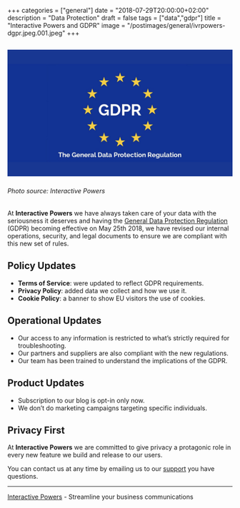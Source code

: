 +++
categories = ["general"]
date = "2018-07-29T20:00:00+02:00"
description = "Data Protection"
draft = false
tags = ["data","gdpr"]
title = "Interactive Powers and GDPR"
image = "/postimages/general/ivrpowers-dgpr.jpeg.001.jpeg"
+++

![GDPR](/postimages/general/ivrpowers-dgpr.jpeg.001.jpeg)
---------
###### Photo source: Interactive Powers

At **Interactive Powers** we have always taken care of your data with the seriousness it deserves and having the [General Data Protection Regulation](https://www.eugdpr.org/) (GDPR) becoming effective on May 25th 2018, we have revised our internal operations, security, and legal documents to ensure we are compliant with this new set of rules.

## Policy Updates

* **Terms of Service**: were updated to reflect GDPR requirements.
* **Privacy Policy**: added data we collect and how we use it.
* **Cookie Policy**: a banner to show EU visitors the use of cookies.

## Operational Updates

* Our access to any information is restricted to what’s strictly required for troubleshooting.
* Our partners and suppliers are also compliant with the new regulations.
* Our team has been trained to understand the implications of the GDPR. 

## Product Updates

* Subscription to our blog is opt-in only now.
* We don’t do marketing campaigns targeting specific individuals.

## Privacy First

At **Interactive Powers** we are committed to give privacy a protagonic role in every new feature we build and release to our users.

You can contact us at any time by emailing us to our [support](https://www.ivrpowers.com/support-services/) you have questions.

---
[Interactive Powers](http://www.ivrpowers.com/) - Streamline your business communications
